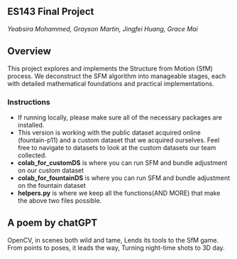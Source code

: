 ## ES143 Final Project
*Yeabsira Mohammed, Grayson Martin, Jingfei Huang, Grace Mai*

## Overview
This project explores and implements the Structure from Motion (SfM) process. We deconstruct the SFM algorithm into manageable stages, each with detailed mathematical foundations and practical implementations.
### Instructions
- If running locally, please make sure all of the necessary packages are installed.
- This version is working with the public dataset acquired online  (fountain-p11) and a custom dataset that we acquired ourselves. Feel free to navigate to datasets to look at the custom datasets our team collected. 
- **colab_for_customDS** is where you can run SFM and bundle adjustment on our custom dataset
- **colab_for_fountainDS** is where you can run SFM and bundle adjustment on the fountain dataset
 - **helpers.py** is where we keep all the functions(AND MORE) that make the above two files possible.


## A poem by chatGPT 
OpenCV, in scenes both wild and tame,
Lends its tools to the SfM game.
From points to poses, it leads the way,
Turning night-time shots to 3D day.

